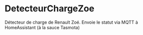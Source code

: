 # DetecteurChargeZoe
Détecteur de charge de Renault Zoé. Envoie le statut via MQTT à HomeAssistant (à la sauce Tasmota)
